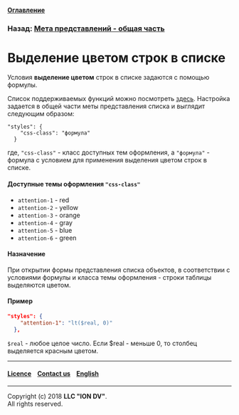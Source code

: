 #### [Оглавление](/docs/ru/index.md)

### Назад: [Мета представлений - общая часть](meta_view_main.md)

# Выделение цветом строк в списке

Условия **выделение цветом** строк в списке задаются с помощью формулы. 

Список поддерживаемых функций можно посмотреть [здесь](/docs/ru/2_system_description/metadata_structure/meta_class/atr_formula.md). Настройка задается в общей части меты представления списка и выглядит следующим образом:

```
"styles": {
    "css-class": "формула"
  }
```

где, `"css-class"` - класс доступных тем оформления, а `"формула"` - формула с условием для применения выделения цветом строк в списке.

#### Доступные темы оформления `"css-class"`

* `attention-1` - red
* `attention-2` - yellow
* `attention-3` - orange
* `attention-4` - gray
* `attention-5` - blue
* `attention-6` - green

#### Назначение

При открытии формы представления списка объектов, в соответствии с условиями формулы и класса темы оформления - строки таблицы выделяются цветом.

#### Пример

```json
"styles": {
    "attention-1": "lt($real, 0)"
  },
```

`$real` - любое целое число. Если $real - меньше 0, то столбец выделяется красным цветом.

--------------------------------------------------------------------------  


 #### [Licence](/LICENSE) &ensp;  [Contact us](https://iondv.com/portal/contacts) &ensp;  [English](/docs/en/2_system_description/metadata_structure/meta_view/styles.md)   &ensp;
<div><img src="https://mc.iondv.com/watch/local/docs/framework" style="position:absolute; left:-9999px;" height=1 width=1 alt="iondv metrics"></div>         



--------------------------------------------------------------------------  

Copyright (c) 2018 **LLC "ION DV"**.  
All rights reserved. 